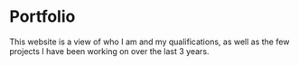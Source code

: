 # Portfolio

This website is a view of who I am and my qualifications, as well as the few projects I have been working on over the last 3 years.
